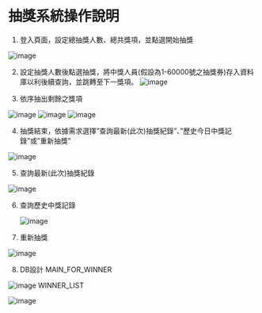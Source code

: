 # 抽獎系統操作說明

1.	登入頁面，設定總抽獎人數、總共獎項，並點選開始抽獎

   ![image](https://user-images.githubusercontent.com/12302993/173503103-419102d8-e281-44d0-8e47-35ae56311dbb.png)
  
2. 設定抽獎人數後點選抽獎，將中獎人員(假設為1-60000號之抽獎券)存入資料庫以利後續查詢，並跳轉至下一獎項。
   ![image](https://user-images.githubusercontent.com/12302993/173503317-32e12b87-9c20-4339-ab76-d8c4f09d06e9.png)
 
3.	依序抽出剩餘之獎項

   ![image](https://user-images.githubusercontent.com/12302993/173503449-513deff4-5075-4f0d-b418-a3d0690e56ce.png)
   ![image](https://user-images.githubusercontent.com/12302993/173503466-3c28c7f9-d848-4455-862d-0bd4b26712bb.png)
   ![image](https://user-images.githubusercontent.com/12302993/173503482-e8fe8f7d-e867-4238-ab15-815ccf57b85e.png)

4.	抽獎結束，依據需求選擇”查詢最新(此次)抽獎紀錄”、”歷史今日中獎記錄”或”重新抽獎”

   ![image](https://user-images.githubusercontent.com/12302993/173503541-e80bfae5-86a0-4bce-a1a4-7318d4434fb3.png)

5.	查詢最新(此次)抽獎紀錄

   ![image](https://user-images.githubusercontent.com/12302993/173503629-785228bc-540d-4baa-9304-7ca9db179bd9.png)

6. 查詢歷史中獎記錄

   ![image](https://user-images.githubusercontent.com/12302993/173503670-02dfe203-2678-4a32-82a4-e7696f699e79.png)

7.	重新抽獎

   ![image](https://user-images.githubusercontent.com/12302993/173503704-ef3f3ad5-a164-4119-baef-82b5a60e99f4.png)

8.	DB設計
   MAIN_FOR_WINNER
   
   ![image](https://user-images.githubusercontent.com/12302993/173503773-c59c8e2b-1b4b-42fc-afe6-018d551ab571.png)
   WINNER_LIST
   
   ![image](https://user-images.githubusercontent.com/12302993/173503794-95d6edea-6d7d-430f-ad91-21ce7cd38d02.png)

